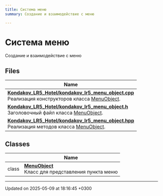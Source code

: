 ```yaml
---
title: Система меню
summary: Создание и взаимодействие с меню 

---
```


# Система меню

Создание и взаимодействие с меню 

## Files

| Name           |
| -------------- |
| **[Kondakov_LR5_Hotel/kondakov_lr5_menu_object.cpp](Files/kondakov__lr5__menu__object_8cpp.md#file-kondakov-lr5-menu-object.cpp)** <br>Реализация конструкторов класса [MenuObject](Classes/class_menu_object.md).  |
| **[Kondakov_LR5_Hotel/kondakov_lr5_menu_object.h](Files/kondakov__lr5__menu__object_8h.md#file-kondakov-lr5-menu-object.h)** <br>Заголовочный файл класса [MenuObject](Classes/class_menu_object.md).  |
| **[Kondakov_LR5_Hotel/kondakov_lr5_menu_object.hpp](Files/kondakov__lr5__menu__object_8hpp.md#file-kondakov-lr5-menu-object.hpp)** <br>Реализация методов класса [MenuObject](Classes/class_menu_object.md).  |

## Classes

|                | Name           |
| -------------- | -------------- |
| class | **[MenuObject](Classes/class_menu_object.md)** <br>Класс для представления пункта меню  |






-------------------------------

Updated on 2025-05-09 at 18:16:45 +0300
